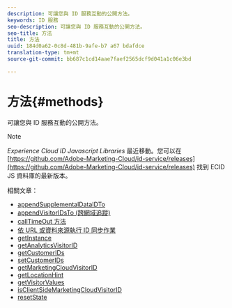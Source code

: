 ```yaml
---
description: 可讓您與 ID 服務互動的公開方法。
keywords: ID 服務
seo-description: 可讓您與 ID 服務互動的公開方法。
seo-title: 方法
title: 方法
uuid: 184d0a62-0c8d-481b-9afe-b7 a67 bdafdce
translation-type: tm+mt
source-git-commit: bb687c1cd14aae7faef2565dcf9d041a1c06e3bd

---
```



# 方法{#methods}

可讓您與 ID 服務互動的公開方法。

>[!NOTE]
>
>*Experience Cloud ID Javascript Libraries* 最近移動。您可以在 [https://github.com/Adobe-Marketing-Cloud/id-service/releases](https://github.com/Adobe-Marketing-Cloud/id-service/releases) 找到 ECID JS 資料庫的最新版本。

相關文章：

+ [appendSupplementalDataIDTo](mcvid-appendsupplementaldataidto.md)
+ [appendVisitorIDsTo (跨網域追蹤)](mcvid-appendvisitorid.md)
+ [callTimeOut 方法](mcvid-timeout-functions.md)
+ [依 URL 或資料來源執行 ID 同步作業](mcvid-idsync.md)
+ [getInstance](mcvid-getinstance.md)
+ [getAnalyticsVisitorID](mcvid-getanalyticsvisitorid.md)
+ [getCustomerIDs](mcvid-getcustomerids.md)
+ [setCustomerIDs](mcvid-setcustomerids.md)
+ [getMarketingCloudVisitorID](mcvid-getmcvid.md)
+ [getLocationHint](mcvid-getlocationhint.md)
+ [getVisitorValues](mcvid-getvisitorvalues.md)
+ [isClientSideMarketingCloudVisitorID](mcvid-client-side-id.md)
+ [resetState](mcvid-resetstate.md)

